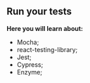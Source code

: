 ## Run your tests

**Here you will learn about:**

- Mocha;
- react-testing-library;
- Jest;
- Cypress;
- Enzyme;
